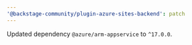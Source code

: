 ```yaml
---
'@backstage-community/plugin-azure-sites-backend': patch
---
```


Updated dependency `@azure/arm-appservice` to `^17.0.0`.
